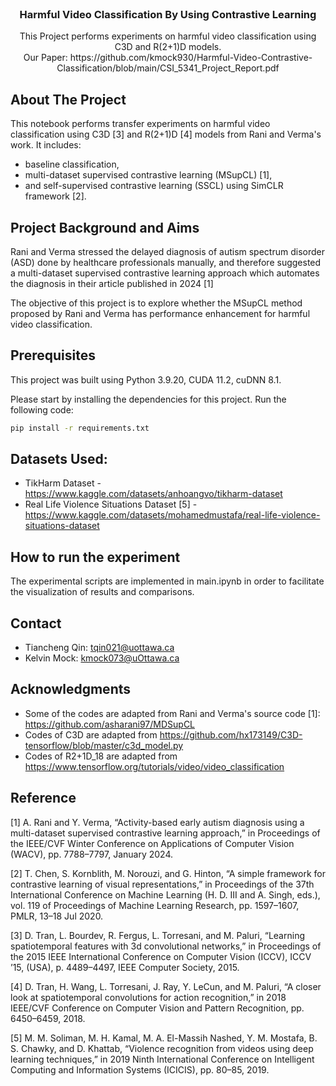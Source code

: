 <!-- Adapted from https://github.com/othneildrew/Best-README-Template/blob/main/README.md -->
<!-- PROJECT LOGO -->
<br />
<div align="center">
  <h3 align="center">Harmful Video Classification By Using Contrastive Learning</h3>
  <p align="center">
    This Project performs experiments on harmful video classification using C3D and R(2+1)D models.
    <br />
    Our Paper: https://github.com/kmock930/Harmful-Video-Contrastive-Classification/blob/main/CSI_5341_Project_Report.pdf
  </p>
</div>


<!-- ABOUT THE PROJECT -->
## About The Project

This notebook performs transfer experiments on harmful video classification using C3D [3] and R(2+1)D [4] models from Rani and Verma's work. 
It includes:
- baseline classification, 
- multi-dataset supervised contrastive learning (MSupCL) [1], 
- and self-supervised contrastive learning (SSCL) using SimCLR framework [2].

<!-- Project Background and Aims -->
## Project Background and Aims
Rani and Verma stressed the delayed diagnosis of autism spectrum disorder (ASD) done by healthcare professionals manually, 
and therefore suggested a multi-dataset supervised contrastive learning approach which automates the diagnosis in their article published in 2024 [1]

The objective of this project is to explore whether the MSupCL method proposed by Rani and Verma has performance enhancement for harmful video classification.

<!-- GETTING STARTED -->

## Prerequisites

This project was built using Python 3.9.20, CUDA 11.2, cuDNN 8.1.

Please start by installing the dependencies for this project. Run the following code:

  ```sh
  pip install -r requirements.txt
  ```

## Datasets Used:
- TikHarm Dataset - https://www.kaggle.com/datasets/anhoangvo/tikharm-dataset
- Real Life Violence Situations Dataset [5] - https://www.kaggle.com/datasets/mohamedmustafa/real-life-violence-situations-dataset

## How to run the experiment

The experimental scripts are implemented in main.ipynb in order to facilitate the visualization of results and comparisons.

## Contact
- Tiancheng Qin: tqin021@uottawa.ca
- Kelvin Mock: kmock073@uOttawa.ca

## Acknowledgments
- Some of the codes are adapted from Rani and Verma's source code [1]: https://github.com/asharani97/MDSupCL
- Codes of C3D are adapted from https://github.com/hx173149/C3D-tensorflow/blob/master/c3d_model.py
- Codes of R2+1D_18 are adapted from https://www.tensorflow.org/tutorials/video/video_classification

## Reference
[1] A. Rani and Y. Verma, “Activity-based early autism diagnosis using a
multi-dataset supervised contrastive learning approach,” in Proceedings
of the IEEE/CVF Winter Conference on Applications of Computer Vision
(WACV), pp. 7788–7797, January 2024.

[2] T. Chen, S. Kornblith, M. Norouzi, and G. Hinton, “A simple framework
for contrastive learning of visual representations,” in Proceedings of
the 37th International Conference on Machine Learning (H. D. III and
A. Singh, eds.), vol. 119 of Proceedings of Machine Learning Research,
pp. 1597–1607, PMLR, 13–18 Jul 2020.

[3] D. Tran, L. Bourdev, R. Fergus, L. Torresani, and M. Paluri, “Learning
spatiotemporal features with 3d convolutional networks,” in Proceedings
of the 2015 IEEE International Conference on Computer Vision (ICCV),
ICCV ’15, (USA), p. 4489–4497, IEEE Computer Society, 2015.

[4] D. Tran, H. Wang, L. Torresani, J. Ray, Y. LeCun, and M. Paluri, “A
closer look at spatiotemporal convolutions for action recognition,” in 2018
IEEE/CVF Conference on Computer Vision and Pattern Recognition,
pp. 6450–6459, 2018.

[5] M. M. Soliman, M. H. Kamal, M. A. El-Massih Nashed, Y. M. Mostafa,
B. S. Chawky, and D. Khattab, “Violence recognition from videos using
deep learning techniques,” in 2019 Ninth International Conference on
Intelligent Computing and Information Systems (ICICIS), pp. 80–85,
2019.
